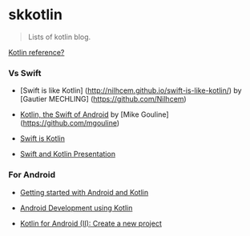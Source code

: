 # skkotlin
> Lists of kotlin blog.

[Kotlin reference?](https://kotlinlang.org/docs/reference/)



### Vs Swift

* [Swift is like Kotlin] (http://nilhcem.github.io/swift-is-like-kotlin/) by [Gautier MECHLING] (https://github.com/Nilhcem)

* [Kotlin, the Swift of Android](https://blog.gouline.net/2014/08/31/kotlin-the-swift-of-android/)  by [Mike Gouline] (https://github.com/mgouline)

* [Swift is Kotlin](http://blog.translusion.com/posts/swift-is-kotlin/)

* [Swift and Kotlin Presentation](http://www.slideshare.net/andrzej_sitek/swift-and-kotlin-presentation)

### For Android

* [Getting started with Android and Kotlin](https://kotlinlang.org/docs/tutorials/kotlin-android.html)

* [Android Development using Kotlin](https://quip.com/I6ZxAC12h07a)

* [Kotlin for Android (II): Create a new project](http://antonioleiva.com/kotlin-android-create-project/)
